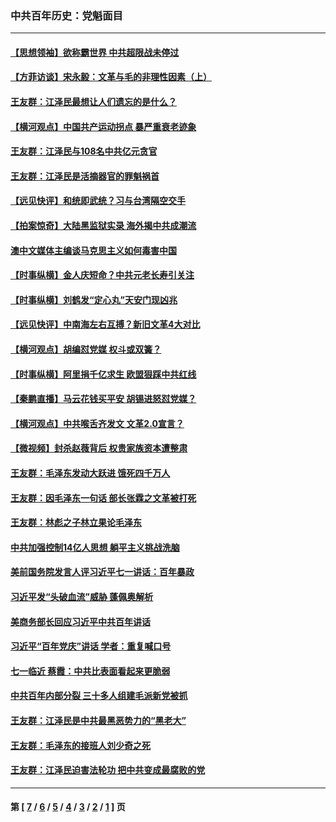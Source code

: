### 中共百年历史：党魁面目
---
#### [【思想领袖】欲称霸世界 中共超限战未停过](../../pages/nf1176107/n13745142.md?08260430) 
#### [【方菲访谈】宋永毅：文革与毛的非理性因素（上）](../../pages/nf1176107/n13469956.md?08260430) 
#### [王友群：江泽民最想让人们遗忘的是什么？](../../pages/nf1176107/n13408949.md?08260430) 
#### [【横河观点】中国共产运动拐点 暴严重衰老迹象](../../pages/nf1176107/n13388333.md?08260430) 
#### [王友群：江泽民与108名中共亿元贪官](../../pages/nf1176107/n13352358.md?08260430) 
#### [王友群：江泽民是活摘器官的罪魁祸首](../../pages/nf1176107/n13336903.md?08260430) 
#### [【远见快评】和统即武统？习与台湾隔空交手](../../pages/nf1176107/n13297739.md?08260430) 
#### [【拍案惊奇】大陆黑监狱实录 海外揭中共成潮流](../../pages/nf1176107/n13288853.md?08260430) 
#### [澳中文媒体主编谈马克思主义如何毒害中国](../../pages/nf1176107/n13257387.md?08260430) 
#### [【时事纵横】金人庆短命？中共元老长寿引关注](../../pages/nf1176107/n13217934.md?08260430) 
#### [【时事纵横】刘鹤发“定心丸”天安门现凶兆](../../pages/nf1176107/n13215416.md?08260430) 
#### [【远见快评】中南海左右互搏？新旧文革4大对比](../../pages/nf1176107/n13214745.md?08260430) 
#### [【横河观点】胡编怼党媒 权斗或双簧？](../../pages/nf1176107/n13210864.md?08260430) 
#### [【时事纵横】阿里捐千亿求生 欧盟狠踩中共红线](../../pages/nf1176107/n13206431.md?08260430) 
#### [【秦鹏直播】马云花钱买平安 胡锡进怒怼党媒？](../../pages/nf1176107/n13206392.md?08260430) 
#### [【横河观点】中共喉舌齐发文 文革2.0宣言？](../../pages/nf1176107/n13201248.md?08260430) 
#### [【微视频】封杀赵薇背后 权贵家族资本遭整肃](../../pages/nf1176107/n13197798.md?08260430) 
#### [王友群：毛泽东发动大跃进 饿死四千万人](../../pages/nf1176107/n13177158.md?08260430) 
#### [王友群：因毛泽东一句话 部长张霖之文革被打死](../../pages/nf1176107/n13161711.md?08260430) 
#### [王友群：林彪之子林立果论毛泽东](../../pages/nf1176107/n13128622.md?08260430) 
#### [中共加强控制14亿人思想 躺平主义挑战洗脑](../../pages/nf1176107/n13094299.md?08260430) 
#### [美前国务院发言人评习近平七一讲话：百年暴政](../../pages/nf1176107/n13066986.md?08260430) 
#### [习近平发“头破血流”威胁 蓬佩奥解析](../../pages/nf1176107/n13063604.md?08260430) 
#### [美商务部长回应习近平中共百年讲话](../../pages/nf1176107/n13062903.md?08260430) 
#### [习近平“百年党庆”讲话 学者：重复喊口号](../../pages/nf1176107/n13061411.md?08260430) 
#### [七一临近 蔡霞：中共比表面看起来更脆弱](../../pages/nf1176107/n13056418.md?08260430) 
#### [中共百年内部分裂 三十多人组建毛派新党被抓](../../pages/nf1176107/n13044023.md?08260430) 
#### [王友群：江泽民是中共最黑恶势力的“黑老大”](../../pages/nf1176107/n13022180.md?08260430) 
#### [王友群：毛泽东的接班人刘少奇之死](../../pages/nf1176107/n12991772.md?08260430) 
#### [王友群：江泽民迫害法轮功 把中共变成最腐败的党](../../pages/nf1176107/n12947347.md?08260430) 

---
#### 第 [ [7](./7.md?08260430) / [6](./6.md?08260430) / [5](./5.md?08260430) / [4](./4.md?08260430) / [3](./3.md?08260430) / [2](./2.md?08260430) / [1](./1.md?08260430) ] 页
